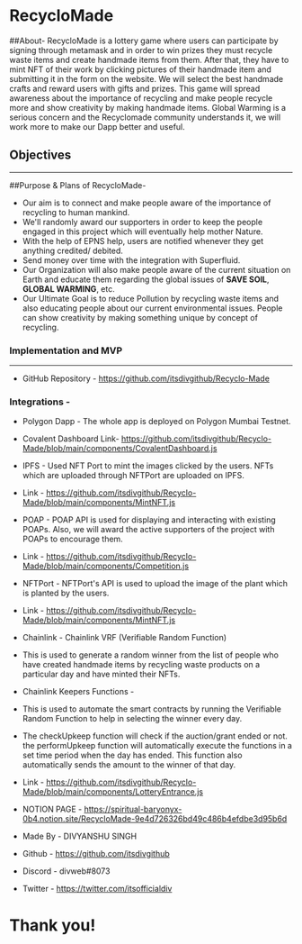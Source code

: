 # RecycloMade

##About-
RecycloMade is a lottery game where users can participate by signing through metamask and in order to win prizes they must recycle waste items and create handmade items from them. After that, they have to mint NFT of their work by clicking pictures of their handmade item and submitting it in the form on the website. We will select the best handmade crafts and reward users with gifts and prizes. This game will spread awareness about the importance of recycling and make people recycle more and show creativity by making handmade items. Global Warming is a serious concern and the Recyclomade community understands it, we will work more to make our Dapp better and useful.


## Objectives

---

##Purpose & Plans of RecycloMade-

- Our aim is to connect and make people aware of the importance of recycling to human mankind.
- We'll randomly award our supporters in order to keep the people engaged in this project which will eventually help mother   Nature.
- With the help of EPNS help, users are notified whenever they get anything credited/ debited.
- Send money over time with the integration with Superfluid.
- Our Organization will also make people aware of the current situation on Earth and educate them regarding the global issues of **SAVE SOIL**, **GLOBAL WARMING**,       etc.
- Our Ultimate Goal is to reduce Pollution by recycling waste items and also educating people about our current environmental issues. People can show creativity by       making something unique by concept of recycling.

### Implementation and MVP

---

- GitHub Repository - https://github.com/itsdivgithub/Recyclo-Made

### Integrations -

- Polygon Dapp - The whole app is deployed on Polygon Mumbai Testnet.

- Covalent Dashboard
  Link- https://github.com/itsdivgithub/Recyclo-Made/blob/main/components/CovalentDashboard.js

- IPFS - Used NFT Port to mint the images clicked by the users. NFTs which are uploaded through NFTPort are uploaded on IPFS.
- Link - https://github.com/itsdivgithub/Recyclo-Made/blob/main/components/MintNFT.js

- POAP - POAP API is used for displaying and interacting with existing POAPs. Also, we will award the active supporters of the project with POAPs to encourage them.
- Link - https://github.com/itsdivgithub/Recyclo-Made/blob/main/components/Competition.js

- NFTPort - NFTPort's API is used to upload the image of the plant which is planted by the users.
- Link - https://github.com/itsdivgithub/Recyclo-Made/blob/main/components/MintNFT.js

- Chainlink - Chainlink VRF (Verifiable Random Function)

- This is used to generate a random winner from the list of people who have created handmade items by recycling waste products on a particular day and have minted     their NFTs.
- Chainlink Keepers Functions -
- This is used to automate the smart contracts by running the Verifiable Random Function to help in selecting the winner every day.
- The checkUpkeep function will check if the auction/grant ended or not.
the performUpkeep function will automatically execute the functions in a set time period when the day has ended. This function also automatically sends the amount to the winner of that day.
- Link - https://github.com/itsdivgithub/Recyclo-Made/blob/main/components/LotteryEntrance.js


- NOTION PAGE - https://spiritual-baryonyx-0b4.notion.site/RecycloMade-9e4d726326bd49c486b4efdbe3d95b6d

- Made By - DIVYANSHU SINGH
- Github - https://github.com/itsdivgithub
- Discord - divweb#8073
- Twitter - https://twitter.com/itsofficialdiv

# Thank you!

